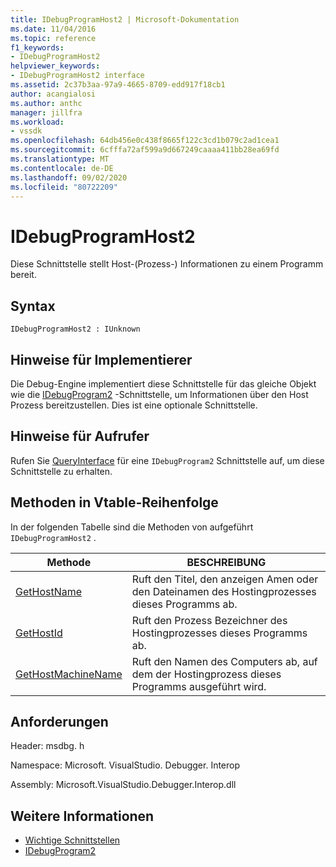 ```yaml
---
title: IDebugProgramHost2 | Microsoft-Dokumentation
ms.date: 11/04/2016
ms.topic: reference
f1_keywords:
- IDebugProgramHost2
helpviewer_keywords:
- IDebugProgramHost2 interface
ms.assetid: 2c37b3aa-97a9-4665-8709-edd917f18cb1
author: acangialosi
ms.author: anthc
manager: jillfra
ms.workload:
- vssdk
ms.openlocfilehash: 64db456e0c438f8665f122c3cd1b079c2ad1cea1
ms.sourcegitcommit: 6cfffa72af599a9d667249caaaa411bb28ea69fd
ms.translationtype: MT
ms.contentlocale: de-DE
ms.lasthandoff: 09/02/2020
ms.locfileid: "80722209"
---
```

# <a name="idebugprogramhost2"></a>IDebugProgramHost2
Diese Schnittstelle stellt Host-(Prozess-) Informationen zu einem Programm bereit.

## <a name="syntax"></a>Syntax

```
IDebugProgramHost2 : IUnknown
```

## <a name="notes-for-implementers"></a>Hinweise für Implementierer
 Die Debug-Engine implementiert diese Schnittstelle für das gleiche Objekt wie die [IDebugProgram2](../../../extensibility/debugger/reference/idebugprogram2.md) -Schnittstelle, um Informationen über den Host Prozess bereitzustellen. Dies ist eine optionale Schnittstelle.

## <a name="notes-for-callers"></a>Hinweise für Aufrufer
 Rufen Sie [QueryInterface](/cpp/atl/queryinterface) für eine `IDebugProgram2` Schnittstelle auf, um diese Schnittstelle zu erhalten.

## <a name="methods-in-vtable-order"></a>Methoden in Vtable-Reihenfolge
 In der folgenden Tabelle sind die Methoden von aufgeführt `IDebugProgramHost2` .

|Methode|BESCHREIBUNG|
|------------|-----------------|
|[GetHostName](../../../extensibility/debugger/reference/idebugprogramhost2-gethostname.md)|Ruft den Titel, den anzeigen Amen oder den Dateinamen des Hostingprozesses dieses Programms ab.|
|[GetHostId](../../../extensibility/debugger/reference/idebugprogramhost2-gethostid.md)|Ruft den Prozess Bezeichner des Hostingprozesses dieses Programms ab.|
|[GetHostMachineName](../../../extensibility/debugger/reference/idebugprogramhost2-gethostmachinename.md)|Ruft den Namen des Computers ab, auf dem der Hostingprozess dieses Programms ausgeführt wird.|

## <a name="requirements"></a>Anforderungen
 Header: msdbg. h

 Namespace: Microsoft. VisualStudio. Debugger. Interop

 Assembly: Microsoft.VisualStudio.Debugger.Interop.dll

## <a name="see-also"></a>Weitere Informationen
- [Wichtige Schnittstellen](../../../extensibility/debugger/reference/core-interfaces.md)
- [IDebugProgram2](../../../extensibility/debugger/reference/idebugprogram2.md)
